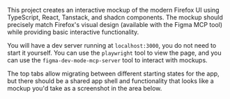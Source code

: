 This project creates an interactive mockup of the modern Firefox UI using TypeScript, React, Tanstack, and shadcn components. The mockup should precisely match Firefox's visual design (available with the Figma MCP tool) while providing basic interactive functionality.

You will have a dev server running at `localhost:3000`, you do not need to start it yourself. You can use the `playwright` tool to view the page, and you can use the `figma-dev-mode-mcp-server` tool to interact with mockups.

The top tabs allow migrating between different starting states for the app, but there should be a shared app shell and functionality that looks like a mockup you'd take as a screenshot in the area below.

